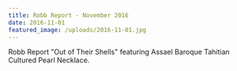 ```yaml
---
title: Robb Report - November 2016
date: 2016-11-01
featured_image: /uploads/2016-11-01.jpg
---
```

Robb Report "Out of Their Shells" featuring Assael Baroque Tahitian Cultured Pearl Necklace. ​​